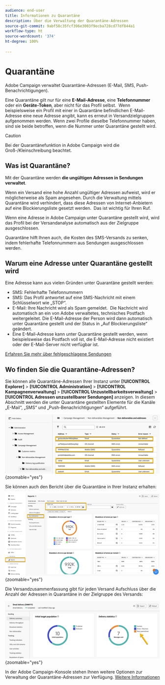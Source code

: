 ```yaml
---
audience: end-user
title: Informationen zu Quarantäne
description: Über die Verwaltung der Quarantäne-Adressen
source-git-commit: 9abf58c35fcf396e3003f9ecba728cd77df844a1
workflow-type: ht
source-wordcount: '374'
ht-degree: 100%

---
```


# Quarantäne

Adobe Campaign verwaltet Quarantäne-Adressen (E-Mail, SMS, Push-Benachrichtigungen).

Eine Quarantäne gilt nur für eine **E-Mail-Adresse**, eine **Telefonnummer** oder ein **Geräte-Token**, aber nicht für das Profil selbst.  Wenn beispielsweise ein Profil mit einer in Quarantäne befindlichen E-Mail-Adresse eine neue Adresse angibt, kann es erneut in Versandzielgruppen aufgenommen werden. Wenn zwei Profile dieselbe Telefonnummer haben, sind sie beide betroffen, wenn die Nummer unter Quarantäne gestellt wird.


>[!CAUTION]
>
>Bei der Quarantänefunktion in Adobe Campaign wird die Groß-/Kleinschreibung beachtet.

## Was ist Quarantäne?

Mit der Quarantäne werden **die ungültigen Adressen in Sendungen verwaltet**.

Wenn ein Versand eine hohe Anzahl ungültiger Adressen aufweist, wird er möglicherweise als Spam angesehen. Durch die Verwaltung mittels Quarantäne wird verhindert, dass diese Adressen von Internet-Anbietern auf eine Blockierungsliste gesetzt werden.  Das ist wichtig für Ihren Ruf.

Wenn eine Adresse in Adobe Campaign unter Quarantäne gestellt wird, wird das Profil bei der Versandanalyse automatisch aus der Zielgruppe ausgeschlossen.

Quarantäne hilft Ihnen auch, die Kosten des SMS-Versands zu senken, indem fehlerhafte Telefonnummern aus Sendungen ausgeschlossen werden.

## Warum eine Adresse unter Quarantäne gestellt wird

Eine Adresse kann aus vielen Gründen unter Quarantäne gestellt werden:

- SMS: Fehlerhafte Telefonnummern
- SMS: Das Profil antwortet auf eine SMS-Nachricht mit einem Schlüsselwort wie „STOP“.
- E-Mail: Ihre Nachricht wird als Spam gemeldet.  Die Nachricht wird automatisch an ein von Adobe verwaltetes, technisches Postfach weitergeleitet. Die E-Mail-Adresse der Person wird dann automatisch unter Quarantäne gestellt und der Status in „Auf Blockierungsliste“ geändert.
- Eine E-Mail-Adresse kann unter Quarantäne gestellt werden, wenn beispielsweise das Postfach voll ist, die E-Mail-Adresse nicht existiert oder der E-Mail-Server nicht verfügbar ist.

[Erfahren Sie mehr über fehlgeschlagene Sendungen](https://experienceleague.adobe.com/de/docs/campaign-classic/using/sending-messages/monitoring-deliveries/understanding-delivery-failures)

## Wo finden Sie die Quarantäne-Adressen?

Sie können alle Quarantäne-Adressen Ihrer Instanz unter **[!UICONTROL Explorer]** > **[!UICONTROL Administration]** > **[!UICONTROL Kampagnenverwaltung]** > **[!UICONTROL Unzustellbarkeitsverwaltung]** > **[!UICONTROL Adressen unzustellbarer Sendungen]** anzeigen. In diesem Abschnitt werden die unter Quarantäne gestellten Elemente für die Kanäle „E-Mail“, „SMS“ und „Push-Benachrichtigungen“ aufgeführt.

![](assets/quarantine_location.png){zoomable="yes"}

Sie können auch den Bericht über die Quarantäne in Ihrer Instanz erhalten:

![](assets/quarantine_reports.png){zoomable="yes"}

Die Versandzusammenfassung gibt für jeden Versand Aufschluss über die Anzahl der Adressen in Quarantäne in der Zielgruppe des Versands:

![](assets/quarantine_delivery.png){zoomable="yes"}

In der Adobe Campaign-Konsole stehen Ihnen weitere Optionen zur Verwaltung der Quarantäne-Adressen zur Verfügung. [Weitere Informationen](https://experienceleague.adobe.com/de/docs/campaign/campaign-v8/send/failures/quarantines#access-quarantined-addresses)
